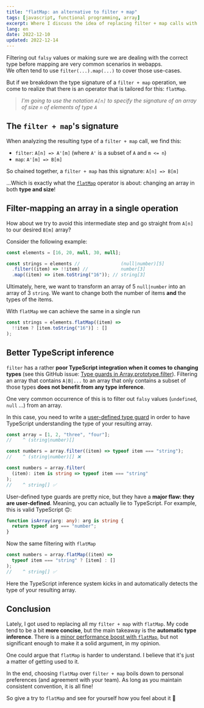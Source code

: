 ```yaml
---
title: "flatMap: an alternative to filter + map"
tags: [javascript, functional programming, array]
excerpt: Where I discuss the idea of replacing filter + map calls with a single flatMap call
lang: en
date: 2022-12-10
updated: 2022-12-14
---
```


Filtering out `falsy` values or making sure we are dealing with the correct type before mapping are very common scenarios in webapps.  
We often tend to use `filter(...).map(...)` to cover those use-cases.

But if we breakdown the type signature of a `filter + map` operation, we come to realize that there is an operator that is tailored for this: `flatMap`.

>_I'm going to use the notation `A[n]` to specify the signature of an array of size `n` of elements of type `A`_

## The `filter + map`'s signature

When analyzing the resulting type of a `filter + map` call, we find this:

- `filter`: `A[n] => A'[m]` (where `A'` is a subset of `A` and `m <= n`)
- `map`: `A'[m] => B[m]`

So chained together, a `filter + map` has this signature: `A[n] => B[m]`

...Which is exactly what the [`flatMap`](https://developer.mozilla.org/en-US/docs/Web/JavaScript/Reference/Global_Objects/Array/flatMap) operator is about: changing an array in both **type and size**!

## Filter-mapping an array in a single operation

How about we try to avoid this intermediate step and go straight from `A[n]` to our desired `B[m]` array?

Consider the following example:

```js
const elements = [16, 20, null, 30, null];

const strings = elements //               (null|number)[5]
  .filter((item) => !!item) //            number[3]
  .map((item) => item.toString("16")); // string[3]
```

Ultimately, here, we want to transform an array of 5 `null|number` into an array of 3 `string`. We want to change both the number of items **and** the types of the items.

With `flatMap` we can achieve the same in a single run

```js
const strings = elements.flatMap((item) =>
  !!item ? [item.toString("16")] : []
);
```

## Better TypeScript inference

`filter` has a rather **poor TypeScript integration when it comes to changing types** (see this GitHub issue: [Type guards in Array.prototype.filter](https://github.com/microsoft/TypeScript/issues/7657)). Filtering an array that contains `A|B|...` to an array that only contains a subset of those types **does not benefit from any type inference**.

One very common occurrence of this is to filter out `falsy` values (`undefined`, `null` ...) from an array.

In this case, you need to write a [user-defined type guard](https://www.typescriptlang.org/docs/handbook/advanced-types.html#user-defined-type-guards) in order to have TypeScript understanding the type of your resulting array.

```ts
const array = [1, 2, "three", "four"];
//    ^ (string|number)[]

const numbers = array.filter((item) => typeof item === "string");
//    ^ (string|number)[] ❌

const numbers = array.filter(
  (item): item is string => typeof item === "string"
);
//    ^ string[] ✅
```

User-defined type guards are pretty nice, but they have a **major flaw: they are user-defined**. Meaning, you can actually lie to TypeScript.
For example, this is valid TypeScript 🙃:

```ts
function isArray(arg: any): arg is string {
  return typeof arg === "number";
}
```

Now the same filtering with `flatMap`

```ts
const numbers = array.flatMap((item) =>
  typeof item === "string" ? [item] : []
);
//    ^ string[] ✅
```

Here the TypeScript inference system kicks in and automatically detects the type of your resulting array.

## Conclusion

Lately, I got used to replacing all my `filter + map` with `flatMap`. My code tend to be a bit **more concise**, but the main takeaway is the **automatic type inference**.
There is a [minor performance boost with `flatMap`](https://www.measurethat.net/Benchmarks/Show/11827/0/flatmap-vs-filtermap), but not significant enough to make it a solid argument, in my opinion.

One could argue that `flatMap` is harder to understand. I believe that it's just a matter of getting used to it.

In the end, choosing `flatMap` over `filter + map` boils down to personal preferences (and agreement with your team). As long as you maintain consistent convention, it is all fine!

So give a try to `flatMap` and see for yourself how you feel about it 🙂

